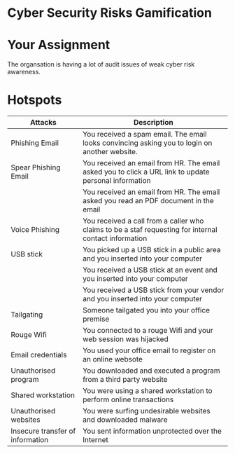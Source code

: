 # Cyber Security Risks Gamification

# Your Assignment
The organsation is having a lot of audit issues of weak cyber risk awareness.


# Hotspots

| Attacks                             | Description                |
| ------------------------------------------ | ---------------------------------- |
| Phishing Email        | You received a spam email. The email looks convincing asking you to login on another website.  |
| Spear Phishing Email  | You received an email from HR. The email asked you to click a URL link to update personal information|
|                       | You received an email from HR. The email asked you read an PDF document in the email |
| Voice Phishing        | You received a call from a caller who claims to be a staf requesting for internal contact information |
| USB stick             | You picked up a USB stick in a public area and you inserted into your computer|
|                       | You received a USB stick at an event and you inserted into your computer|
|                       | You received a USB stick from your vendor and you inserted into your computer |
| Tailgating            | Someone tailgated you into your office premise  |
| Rouge Wifi            | You connected to a rouge Wifi and your web session was hijacked  |
| Email credentials     | You used your office email to register on an online websote   |
| Unauthorised program  | You downloaded and executed a program from a third party website  |
| Shared workstation    | You were using a shared workstation to perform online transactions   |
| Unauthorised websites | You were surfing undesirable websites and downloaded malware |
| Insecure transfer of information | You sent information unprotected over the Internet  |
